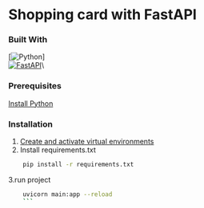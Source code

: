 # Shopping card with FastAPI

### Built With
[![Python](https://img.shields.io/badge/-Python-25383e?style=flat&logo=python)]\
[![FastAPI](https://img.shields.io/badge/-FastAPI-25383e?style=flat&logo=fastapi&logoColor=092E20)](https://fastapi.tiangolo.com/)\

### Prerequisites
<a href="https://www.python.org/downloads/">Install Python</a>
### Installation
1. <a href="https://docs.python.org/3/tutorial/venv.html ">Create and activate virtual environments</a>
2. Install requirements.txt
```sh
    pip install -r requirements.txt
   ```
3.run project
```sh
    uvicorn main:app --reload
    ```

